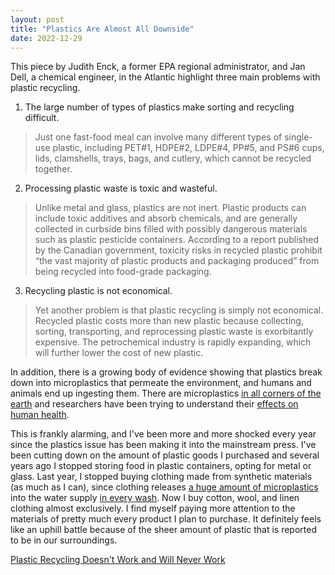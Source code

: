 ```yaml
---
layout: post
title: "Plastics Are Almost All Downside"
date: 2022-12-29
---
```


This piece by Judith Enck, a former EPA regional administrator, and Jan Dell, a chemical engineer, in the Atlantic highlight three main problems with plastic recycling.

1. The large number of types of plastics make sorting and recycling difficult.
>Just one fast-food meal can involve many different types of single-use plastic, including PET#1, HDPE#2, LDPE#4, PP#5, and PS#6 cups, lids, clamshells, trays, bags, and cutlery, which cannot be recycled together.

2. Processing plastic waste is toxic and wasteful.
>Unlike metal and glass, plastics are not inert. Plastic products can include toxic additives and absorb chemicals, and are generally collected in curbside bins filled with possibly dangerous materials such as plastic pesticide containers. According to a report published by the Canadian government, toxicity risks in recycled plastic prohibit “the vast majority of plastic products and packaging produced” from being recycled into food-grade packaging.

3. Recycling plastic is not economical.
>Yet another problem is that plastic recycling is simply not economical. Recycled plastic costs more than new plastic because collecting, sorting, transporting, and reprocessing plastic waste is exorbitantly expensive. The petrochemical industry is rapidly expanding, which will further lower the cost of new plastic.

In addition, there is a growing body of evidence showing that plastics break down into microplastics that permeate the environment, and humans and animals end up ingesting them. There are microplastics [in all corners of the earth](https://www.ft.com/content/ecf5bf52-bd21-11e9-b350-db00d509634e) and researchers have been trying to understand their [effects on human health](https://www.nature.com/articles/d41586-021-01143-3).

This is frankly alarming, and I've been more and more shocked every year since the plastics issue has been making it into the mainstream press. I've been cutting down on the amount of plastic goods I purchased and several years ago I stopped storing food in plastic containers, opting for metal or glass. Last year, I stopped buying clothing made from synthetic materials (as much as I can), since clothing releases [a huge amount of microplastics](https://www.nature.com/articles/s41598-019-43023-x) into the water supply [in every wash](https://www.theguardian.com/science/2016/sep/27/washing-clothes-releases-water-polluting-fibres-study-finds). Now I buy cotton, wool, and linen clothing almost exclusively. I find myself paying more attention to the materials of pretty much every product I plan to purchase. It definitely feels like an uphill battle because of the sheer amount of plastic that is reported to be in our surroundings.


[Plastic Recycling Doesn't Work and Will Never Work](https://www.theatlantic.com/ideas/archive/2022/05/single-use-plastic-chemical-recycling-disposal/661141/)